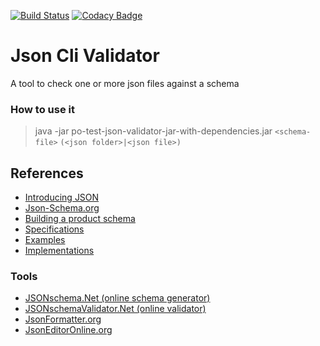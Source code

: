[![Build Status](https://travis-ci.org/iubar/po-test-json-validator.svg?branch=master)](https://travis-ci.org/iubar/po-test-json-validator)
[![Codacy Badge](https://api.codacy.com/project/badge/Grade/629e2af7ae1e4f839dbb560fd3e32aa2)](https://www.codacy.com/app/Iubar/po-test-json-validator?utm_source=github.com&amp;utm_medium=referral&amp;utm_content=iubar/po-test-json-validator&amp;utm_campaign=Badge_Grade)

# Json Cli Validator
A tool to check one or more json files against a schema

### How to use it
> java -jar po-test-json-validator-jar-with-dependencies.jar ```<schema-file>``` ```(<json folder>|<json file>)```

## References
- [Introducing JSON](http://www.json.org/json-it.html)
- [Json-Schema.org](https://json-schema.org)
- [Building a product schema](http://json-schema.org/example1.html)
- [Specifications](http://json-schema.org/specification-links.html)
- [Examples](http://json-schema.org/examples.html)
- [Implementations](http://json-schema.org/implementations.html)

### Tools
- [JSONschema.Net (online schema generator)](https://jsonschema.net)
- [JSONschemaValidator.Net (online validator)](https://www.jsonschemavalidator.net)
- [JsonFormatter.org](https://jsonformatter.org/json-editor)
- [JsonEditorOnline.org](https://jsoneditoronline.org)

